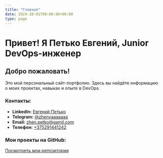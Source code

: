 ```yaml
---
title: "Главная"
date: 2024-10-01T00:00:00+00:00
type: page
---
```


<link rel="stylesheet" href="https://cdnjs.cloudflare.com/ajax/libs/font-awesome/6.4.0/css/all.min.css">
<link rel="icon" type="image/x-icon" href="/favicon.ico?v=1">

# Привет! Я Петько Евгений, Junior DevOps-инженер

## Добро пожаловать!

Это мой персональный сайт-портфолио. Здесь вы найдёте информацию о моих проектах, навыках и опыте в DevOps.

### Контакты:
- <i class="fab fa-linkedin"></i> **LinkedIn:** [Евгений Петько](https://linkedin.com/in/zhenyapetko)
- <i class="fab fa-telegram"></i> **Telegram:** [@zhenyaaaaaaa](https://t.me/zhenyaaaaaaa)
- <i class="fas fa-envelope"></i> **Email:** [zhen.petko@gamil.com](mailto:zhen.petko@gmail.com)
- <i class="fas fa-mobile-alt"></i> **Телефон:** [+375291441242](tel:+375291441242)

### Мои проекты на GitHub:
<i class="fab fa-github"></i> [Посмотреть мои репозитории](https://github.com/zhenyapetko?tab=repositories)